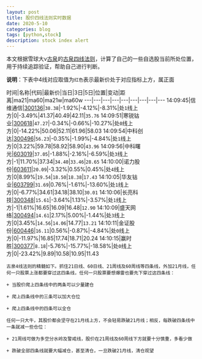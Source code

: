 ```yaml
---
layout: post
title: 股价四线法则实时数据
date: 2020-5-10
categories: blog
tags: [python,stock]
description: stock index alert
---
```



本文根据雪球大v[古泉](https://xueqiu.com/u/7148646888)的[古泉四线法则](https://xueqiu.com/7148646888/130498192)，计算了自己的一些自选股当前所处位置，用于持续追踪验证，帮助自己进行判断。

**说明**：下表中4线对应取值为`红色`表示最新价处于对应指标上方，属正面

时间|名称|代码|最新价|当日|3日|5日|位置|变动|距离|ma21|ma60|ma21w|ma60w
---|---|---|---|---|---|---|---|---
14:09:45|信维通信|[300136](https://xueqiu.com/S/SZ300136)|`38.38`|-1.92%|-4.12%|-8.31%|处`1`线上方|0|-3.49%|41.37|40.49|42.11|`35.76`
14:09:51|寒锐钴业|[300618](https://xueqiu.com/S/SZ300618)|`47.27`|-0.34%|-0.66%|-10.27%|处`0`线上方|0|-14.22%|50.06|52.11|61.96|58.03
14:09:54|中科创达|[300496](https://xueqiu.com/S/SZ300496)|`56.23`|-0.35%|-1.99%|-4.84%|处`1`线上方|0|3.22%|59.78|58.92|58.90|`43.96`
14:09:56|中科曙光|[603019](https://xueqiu.com/S/SH603019)|`37.05`|-1.88%|-2.16%|-6.59%|处`3`线上方|-1|11.70%|37.34|`34.40`|`33.46`|`28.65`
14:10:00|诺力股份|[603611](https://xueqiu.com/S/SH603611)|`20.09`|-3.32%|0.55%|0.45%|处`4`线上方|0|8.99%|`19.54`|`18.50`|`18.38`|`17.43`
14:10:05|华友钴业|[603799](https://xueqiu.com/S/SH603799)|`31.69`|0.76%|-1.61%|-13.60%|处`1`线上方|0|-6.77%|34.61|34.18|38.10|`30.01`
14:10:06|长亮科技|[300348](https://xueqiu.com/S/SZ300348)|`15.61`|-3.64%|1.13%|-3.57%|处`1`线上方|-1|1.61%|16.65|16.09|16.48|`12.90`
14:10:09|盛天网络|[300494](https://xueqiu.com/S/SZ300494)|`14.61`|2.17%|5.00%|-1.44%|处`3`线上方|0|3.45%|`14.56`|`14.06`|14.77|`13.21`
14:10:11|金证股份|[600446](https://xueqiu.com/S/SH600446)|`16.11`|0.56%|-0.87%|-4.84%|处`0`线上方|0|-11.97%|16.85|17.74|18.71|20.24
14:10:15|赢时胜|[300377](https://xueqiu.com/S/SZ300377)|`8.18`|-5.76%|-15.77%|-18.58%|处`0`线上方|0|-23.42%|9.89|10.58|10.95|11.43

```
古泉4线法则的精髓如下。抓住21日线、60日线、21周线及60周线等四条线，外加21月线，任何一只股票上涨都要穿过这四条线，任何一只股票要想爆雷也要先下穿过这四条线：

+ 当股价爬上四条线中的两条可以少量建仓

+ 爬上四条线中的三条可以加大仓位

+ 爬上四条线中的四条可以全仓

任何一只大牛，其股价都会坚守在21月线上方，不会轻易跌破21月线；相反，每跌破四条线中一条就减一些仓位：

+ 21周线可做为多空分水岭及警戒线，股价在21周线及60周线下方就要十分慎重，多看少做

+ 跌破全部四条线就要大幅减仓，甚至清仓，一旦跌破21月线，清仓观望
```